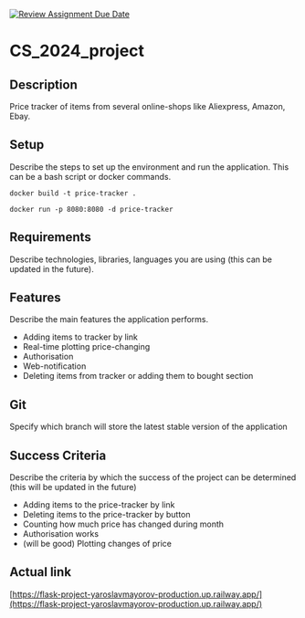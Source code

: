 [![Review Assignment Due Date](https://classroom.github.com/assets/deadline-readme-button-22041afd0340ce965d47ae6ef1cefeee28c7c493a6346c4f15d667ab976d596c.svg)](https://classroom.github.com/a/d2zEkl7e)
# CS_2024_project

## Description

Price tracker of items from several online-shops like Aliexpress, Amazon, Ebay. 

## Setup

Describe the steps to set up the environment and run the application. This can be a bash script or docker commands.

```
docker build -t price-tracker .

docker run -p 8080:8080 -d price-tracker

```

## Requirements

Describe technologies, libraries, languages you are using (this can be updated in the future).

## Features

Describe the main features the application performs.

* Adding items to tracker by link
* Real-time plotting price-changing
* Authorisation
* Web-notification
* Deleting items from tracker or adding them to bought section

## Git

Specify which branch will store the latest stable version of the application

## Success Criteria

Describe the criteria by which the success of the project can be determined
(this will be updated in the future)

* Adding items to the price-tracker by link
* Deleting items to the price-tracker by button
* Counting how much price has changed during month
* Authorisation works
* (will be good) Plotting changes of price

## Actual link
[https://flask-project-yaroslavmayorov-production.up.railway.app/](https://flask-project-yaroslavmayorov-production.up.railway.app/)

